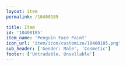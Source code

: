 ```yaml
---
layout: item
permalink: /10400185

title: Item
id: '10400185'
item_name: 'Penguin Face Paint'
icon_url: 'item/icon/customize/10400185.png'
sub_header: ['Gender: Male', 'Cosmetic']
footer: ['Untradable, Unsellable']
---
```


